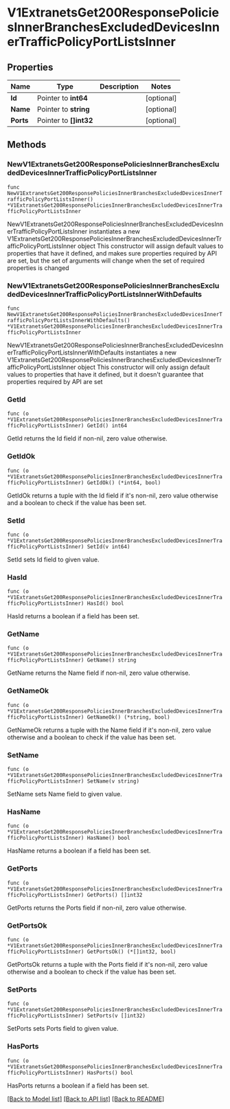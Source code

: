 # V1ExtranetsGet200ResponsePoliciesInnerBranchesExcludedDevicesInnerTrafficPolicyPortListsInner

## Properties

Name | Type | Description | Notes
------------ | ------------- | ------------- | -------------
**Id** | Pointer to **int64** |  | [optional] 
**Name** | Pointer to **string** |  | [optional] 
**Ports** | Pointer to **[]int32** |  | [optional] 

## Methods

### NewV1ExtranetsGet200ResponsePoliciesInnerBranchesExcludedDevicesInnerTrafficPolicyPortListsInner

`func NewV1ExtranetsGet200ResponsePoliciesInnerBranchesExcludedDevicesInnerTrafficPolicyPortListsInner() *V1ExtranetsGet200ResponsePoliciesInnerBranchesExcludedDevicesInnerTrafficPolicyPortListsInner`

NewV1ExtranetsGet200ResponsePoliciesInnerBranchesExcludedDevicesInnerTrafficPolicyPortListsInner instantiates a new V1ExtranetsGet200ResponsePoliciesInnerBranchesExcludedDevicesInnerTrafficPolicyPortListsInner object
This constructor will assign default values to properties that have it defined,
and makes sure properties required by API are set, but the set of arguments
will change when the set of required properties is changed

### NewV1ExtranetsGet200ResponsePoliciesInnerBranchesExcludedDevicesInnerTrafficPolicyPortListsInnerWithDefaults

`func NewV1ExtranetsGet200ResponsePoliciesInnerBranchesExcludedDevicesInnerTrafficPolicyPortListsInnerWithDefaults() *V1ExtranetsGet200ResponsePoliciesInnerBranchesExcludedDevicesInnerTrafficPolicyPortListsInner`

NewV1ExtranetsGet200ResponsePoliciesInnerBranchesExcludedDevicesInnerTrafficPolicyPortListsInnerWithDefaults instantiates a new V1ExtranetsGet200ResponsePoliciesInnerBranchesExcludedDevicesInnerTrafficPolicyPortListsInner object
This constructor will only assign default values to properties that have it defined,
but it doesn't guarantee that properties required by API are set

### GetId

`func (o *V1ExtranetsGet200ResponsePoliciesInnerBranchesExcludedDevicesInnerTrafficPolicyPortListsInner) GetId() int64`

GetId returns the Id field if non-nil, zero value otherwise.

### GetIdOk

`func (o *V1ExtranetsGet200ResponsePoliciesInnerBranchesExcludedDevicesInnerTrafficPolicyPortListsInner) GetIdOk() (*int64, bool)`

GetIdOk returns a tuple with the Id field if it's non-nil, zero value otherwise
and a boolean to check if the value has been set.

### SetId

`func (o *V1ExtranetsGet200ResponsePoliciesInnerBranchesExcludedDevicesInnerTrafficPolicyPortListsInner) SetId(v int64)`

SetId sets Id field to given value.

### HasId

`func (o *V1ExtranetsGet200ResponsePoliciesInnerBranchesExcludedDevicesInnerTrafficPolicyPortListsInner) HasId() bool`

HasId returns a boolean if a field has been set.

### GetName

`func (o *V1ExtranetsGet200ResponsePoliciesInnerBranchesExcludedDevicesInnerTrafficPolicyPortListsInner) GetName() string`

GetName returns the Name field if non-nil, zero value otherwise.

### GetNameOk

`func (o *V1ExtranetsGet200ResponsePoliciesInnerBranchesExcludedDevicesInnerTrafficPolicyPortListsInner) GetNameOk() (*string, bool)`

GetNameOk returns a tuple with the Name field if it's non-nil, zero value otherwise
and a boolean to check if the value has been set.

### SetName

`func (o *V1ExtranetsGet200ResponsePoliciesInnerBranchesExcludedDevicesInnerTrafficPolicyPortListsInner) SetName(v string)`

SetName sets Name field to given value.

### HasName

`func (o *V1ExtranetsGet200ResponsePoliciesInnerBranchesExcludedDevicesInnerTrafficPolicyPortListsInner) HasName() bool`

HasName returns a boolean if a field has been set.

### GetPorts

`func (o *V1ExtranetsGet200ResponsePoliciesInnerBranchesExcludedDevicesInnerTrafficPolicyPortListsInner) GetPorts() []int32`

GetPorts returns the Ports field if non-nil, zero value otherwise.

### GetPortsOk

`func (o *V1ExtranetsGet200ResponsePoliciesInnerBranchesExcludedDevicesInnerTrafficPolicyPortListsInner) GetPortsOk() (*[]int32, bool)`

GetPortsOk returns a tuple with the Ports field if it's non-nil, zero value otherwise
and a boolean to check if the value has been set.

### SetPorts

`func (o *V1ExtranetsGet200ResponsePoliciesInnerBranchesExcludedDevicesInnerTrafficPolicyPortListsInner) SetPorts(v []int32)`

SetPorts sets Ports field to given value.

### HasPorts

`func (o *V1ExtranetsGet200ResponsePoliciesInnerBranchesExcludedDevicesInnerTrafficPolicyPortListsInner) HasPorts() bool`

HasPorts returns a boolean if a field has been set.


[[Back to Model list]](../README.md#documentation-for-models) [[Back to API list]](../README.md#documentation-for-api-endpoints) [[Back to README]](../README.md)



